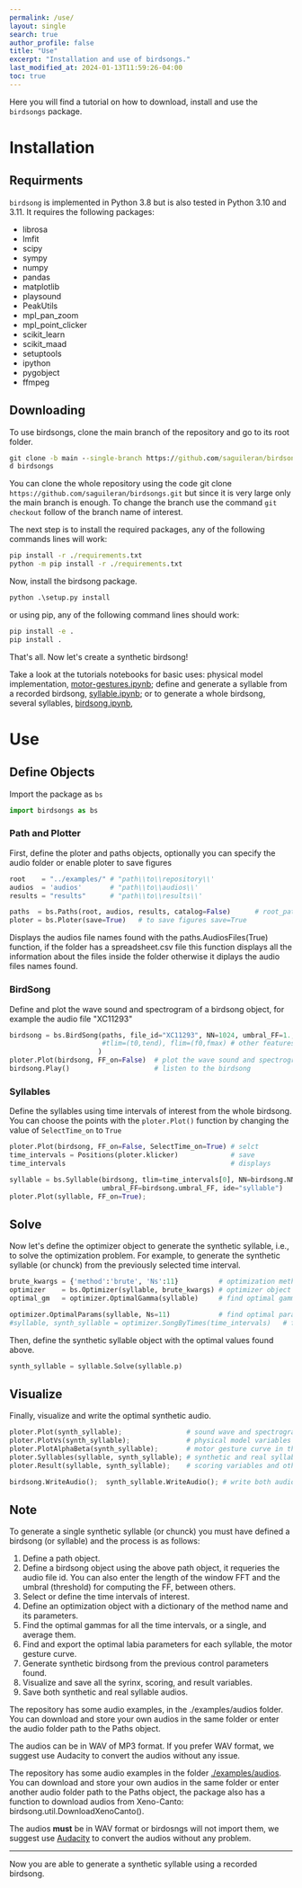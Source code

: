 ```yaml
---
permalink: /use/
layout: single
search: true
author_profile: false
title: "Use"
excerpt: "Installation and use of birdsongs."
last_modified_at: 2024-01-13T11:59:26-04:00
toc: true
---
```


Here you will find a tutorial on how to download, install and use the `birdsongs` package.

# Installation

## Requirments

`birdsong` is implemented in Python 3.8 but is also tested in Python 3.10 and 3.11. It requires the following packages:


- librosa
- lmfit
- scipy
- sympy
- numpy
- pandas
- matplotlib
- playsound
- PeakUtils
- mpl_pan_zoom
- mpl_point_clicker
- scikit_learn
- scikit_maad
- setuptools
- ipython
- pygobject
- ffmpeg

    
## Downloading

To use birdsongs, clone the main branch of the repository and go to its root folder.

```bat
git clone -b main --single-branch https://github.com/saguileran/birdsongs.git
d birdsongs
```

You can clone the whole repository using the code git clone  `https://github.com/saguileran/birdsongs.git` but since it is very large only the main branch is enough. To change the branch use the command `git checkout`  follow of the branch name of interest.

The next step is to install the required packages, any of the following commands lines will work:

```bat
pip install -r ./requirements.txt
python -m pip install -r ./requirements.txt
```
<!--
You can now use the package in a python terminal opened at the birdsongs folder. 

To use the package from any folder install the repository, this can be done with any of the two following lines
-->

Now, install the birdsong package.

```bat
python .\setup.py install
```

or using pip, any of the following command lines should work:
```bat
pip install -e .
pip install .
```

That's all. Now let's create a synthetic birdsong!

Take a look at the tutorials notebooks for basic uses: physical model implementation, [motor-gestures.ipynb](https://github.com/saguileran/birdsongs/blob/main/tutorials/motor-gestures.ipynb); define and generate a syllable from a recorded birdsong, [syllable.ipynb](https://github.com/saguileran/birdsongs/blob/main/tutorials/syllable.ipynb); or to generate a whole birdsong, several syllables, [birdsong.ipynb](https://github.com/saguileran/birdsongs/blob/main/tutorials/birdsong.ipynb),

# Use

## Define Objects

Import the package as `bs` 

```python
import birdsongs as bs
```

### Path and Plotter
  
First, define the ploter and paths objects, optionally you can specify the audio folder or enable ploter to save figures

```python
root    = "../examples/" # "path\\to\\repository\\' 
audios  = 'audios'       # "path\\to\\audios\\'
results = "results"      # "path\\to\\results\\'

paths  = bs.Paths(root, audios, results, catalog=False)      # root_path, audios_path, catalog
ploter = bs.Ploter(save=True)   # to save figures save=True 
```

Displays the audios file names found with the paths.AudiosFiles(True) function, if the folder has a spreadsheet.csv file this function displays all the information about the files inside the folder otherwise it diplays the audio files names found.

### BirdSong
  
Define and plot the wave sound and spectrogram of a birdsong object, for example the audio file "XC11293"

```python
birdsong = bs.BirdSong(paths, file_id="XC11293", NN=1024, umbral_FF=1., Nt=500,
                       #tlim=(t0,tend), flim=(f0,fmax) # other features
                      )
ploter.Plot(birdsong, FF_on=False)  # plot the wave sound and spectrogram without FF
birdsong.Play()                     # listen to the birdsong
```

### Syllables
  
Define the syllables using time intervals of interest from the whole birdsong. You can choose the points with the `ploter.Plot()` function by changing the value of `SelectTime_on` to `True`
    
```python
ploter.Plot(birdsong, FF_on=False, SelectTime_on=True) # selct 
time_intervals = Positions(ploter.klicker)             # save 
time_intervals                                         # displays

syllable = bs.Syllable(birdsong, tlim=time_intervals[0], NN=birdsong.NN, Nt=30,
                       umbral_FF=birdsong.umbral_FF, ide="syllable")
ploter.Plot(syllable, FF_on=True);
``` 
  
## Solve
  
Now let's define the optimizer object to generate the synthetic syllable, i.e., to solve the optimization problem. For example, to generate the synthetic syllable (or chunck) from the previously selected time interval.

```python
brute_kwargs = {'method':'brute', 'Ns':11}          # optimization method,  Ns is the number of grid points
optimizer    = bs.Optimizer(syllable, brute_kwargs) # optimizer object
optimal_gm   = optimizer.OptimalGamma(syllable)     # find optimal gamma (time scale constant) 

optimizer.OptimalParams(syllable, Ns=11)            # find optimal parameters coefficients
#syllable, synth_syllable = optimizer.SongByTimes(time_intervals)   # find optimal parameters over several time intervals
```
    
Then, define the synthetic syllable object with the optimal values found above.


```python
synth_syllable = syllable.Solve(syllable.p)
```

## Visualize
  
Finally, visualize and write the optimal synthetic audio.
    
```python
ploter.Plot(synth_syllable);                # sound wave and spectrogram of the synthetic syllable
ploter.PlotVs(synth_syllable);              # physical model variables over the time
ploter.PlotAlphaBeta(synth_syllable);       # motor gesture curve in the parametric space
ploter.Syllables(syllable, synth_syllable); # synthetic and real syllables
ploter.Result(syllable, synth_syllable);    # scoring variables and other spectral features

birdsong.WriteAudio();  synth_syllable.WriteAudio(); # write both audios at ./examples/results/Audios
```
  
## Note  
  
To generate a single synthetic syllable (or chunck) you must have defined a birdsong (or syllable) and the process is as follows:

1. Define a path object.
2. Define a birdsong object using the above path object, it requeries the audio file id. You can also enter the length of the window FFT and the umbral (threshold) for computing the FF, between others.
3. Select or define the time intervals of interest.
4. Define an optimization object with a dictionary of the method name and its parameters.
5. Find the optimal gammas for all the time intervals, or a single, and average them.
6. Find and export the optimal labia parameters for each syllable, the motor gesture curve.
7. Generate synthetic birdsong from the previous control parameters found.
8. Visualize and save all the syrinx, scoring, and result variables.
9. Save both synthetic and real syllable audios.

The repository has some audio examples, in the ./examples/audios folder. You can download and store your own audios in the same folder or enter the audio folder path to the Paths object.

The audios can be in WAV of MP3 format. If you prefer WAV format, we suggest use Audacity to convert the audios without any issue.
<!--

```python
syllable  = bs.Syllable(birdsong)           # additional options: flim=(fmin,fmax), tlim=(t0,tend) 

brute     = {'method':'brute', 'Ns':11}     # define optimization method and its parameters
optimizer = bs.Optimizer(syllable, brute)   # define optimizer to the syllable object

optimizer.optimal_gamma                     # find teh optimal gamma over the whole bird syllables
obj = syllable                              # birdsong or chunck
optimizer.OptimalParams(obj, Ns=11)         # find optimal alpha and beta parameters
    
Display(obj.p)                              # display optimal problem parameters
obj_synth_optimal = obj.Solve(obj.p)        # generate the synthetic syllable with the optimal parameters set
    
ploter.Syllables(obj, obj_synth_optimal)    # plot real and synthetic songs, sound waves and spectrograms
ploter.PlotAlphaBeta(obj_synth_optimal)     # plot alpha and beta parameters in function of time (just syllable has this attributes)
ploter.Result(obj, obj_synth_optimal)       # plot the spectrograms, scores and features of both objects, the real and synthetic
    
bird.WriteAudio();  synth_bird.WriteAudio() # write both objects, real and synthetic
```
-->
    
The repository has some audio examples in the folder [./examples/audios](https://github.com/saguileran/birdsongs/tree/main/examples/audios). You can download and store your own audios in the same folder or enter another audio folder path to the Paths object, the package also has a function to download audios from Xeno-Canto: birdsong.util.DownloadXenoCanto().

The audios **must** be in WAV format or birdosngs will not import them, we suggest use [Audacity](https://www.audacityteam.org/) to convert the audios without any problem.

---

Now you are able to generate a synthetic syllable using a recorded birdsong.